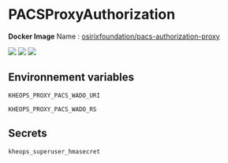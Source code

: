 # PACSProxyAuthorization

**Docker Image**
Name : [osirixfoundation/pacs-authorization-proxy](https://hub.docker.com/r/osirixfoundation/pacs-authorization-proxy/)

[![](https://images.microbadger.com/badges/version/osirixfoundation/pacs-authorization-proxy.svg)](https://microbadger.com/images/osirixfoundation/pacs-authorization-proxy "Get your own version badge on microbadger.com")
[![](https://images.microbadger.com/badges/image/osirixfoundation/pacs-authorization-proxy.svg)](https://microbadger.com/images/osirixfoundation/pacs-authorization-proxy "Get your own image badge on microbadger.com")
[![](https://images.microbadger.com/badges/commit/osirixfoundation/pacs-authorization-proxy.svg)](https://microbadger.com/images/osirixfoundation/pacs-authorization-proxy "Get your own commit badge on microbadger.com")

## Environnement variables

`KHEOPS_PROXY_PACS_WADO_URI`

`KHEOPS_PROXY_PACS_WADO_RS`

## Secrets

`kheops_superuser_hmasecret`

